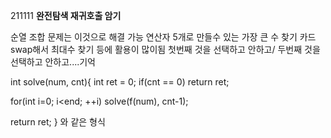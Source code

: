 211111
**완전탐색 재귀호출 암기**

순열 조합 문제는 이것으로 해결 가능
연산자 5개로 만들수 있는 가장 큰 수 찾기 
카드 swap해서 최대수 찾기 등에 활용이 많이됨
첫번째 것을 선택하고 안하고/ 두번째 것을 선택하고 안하고....기억

int solve(num, cnt){
  int ret = 0;
  if(cnt == 0) return ret;
  
  for(int i=0; i<end; ++i)
    solve(f(num), cnt-1);
  
  return ret;
  } 와 같은 형식
